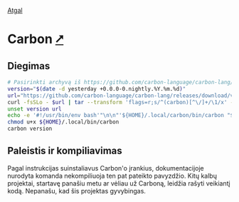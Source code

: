 [Atgal](./readme.md)

# Carbon [&#x2B67;](https://docs.carbon-lang.dev/)

## Diegimas

```bash
# Pasirinkti archyvą iš https://github.com/carbon-language/carbon-lang/releases
version="$(date -d yesterday +0.0.0-0.nightly.%Y.%m.%d)"
url="https://github.com/carbon-language/carbon-lang/releases/download/v${version}/carbon_toolchain-${version}.tar.gz"
curl -fsSLo - $url | tar --transform 'flags=r;s/^(carbon)[^\/]+/\1/x' --show-transformed-names -xzvC "${HOME}/.local"
unset version url
echo -e '#!/usr/bin/env bash'"\n\n"'${HOME}/.local/carbon/bin/carbon "$@"' > ${HOME}/.local/bin/carbon
chmod u+x ${HOME}/.local/bin/carbon
carbon version
```

## Paleistis ir kompiliavimas

Pagal instrukcijas suinstaliavus Carbon'o įrankius, dokumentacijoje nurodyta komanda nekompiliuoja ten pat pateikto pavyzdžio. Kitų kalbų projektai, startavę panašiu metu ar vėliau už Carboną, leidžia rašyti veikiantį kodą. Nepanašu, kad šis projektas gyvybingas.
